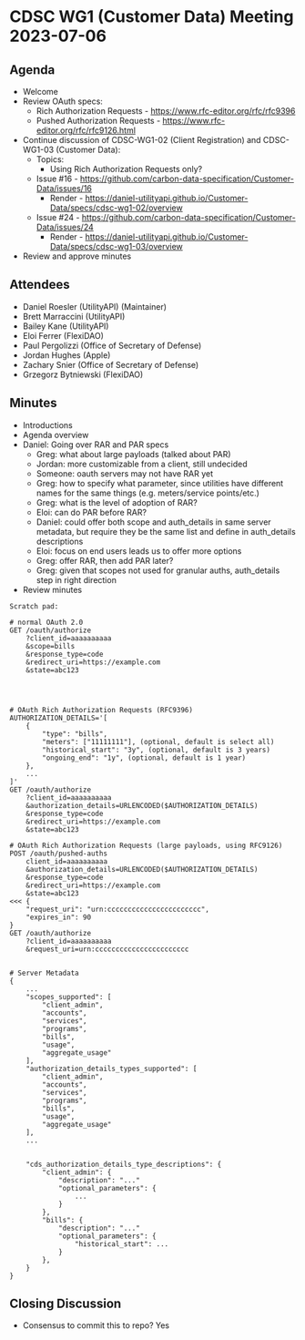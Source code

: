 # CDSC WG1 (Customer Data) Meeting 2023-07-06

## Agenda
* Welcome
* Review OAuth specs:
    * Rich Authorization Requests - https://www.rfc-editor.org/rfc/rfc9396
    * Pushed Authorization Requests - https://www.rfc-editor.org/rfc/rfc9126.html
* Continue discussion of CDSC-WG1-02 (Client Registration) and CDSC-WG1-03 (Customer Data):
    * Topics:
        * Using Rich Authorization Requests only?
    * Issue #16 - https://github.com/carbon-data-specification/Customer-Data/issues/16
        * Render - https://daniel-utilityapi.github.io/Customer-Data/specs/cdsc-wg1-02/overview
    * Issue #24 - https://github.com/carbon-data-specification/Customer-Data/issues/24
        * Render - https://daniel-utilityapi.github.io/Customer-Data/specs/cdsc-wg1-03/overview
* Review and approve minutes

## Attendees
* Daniel Roesler (UtilityAPI) (Maintainer)
* Brett Marraccini (UtilityAPI)
* Bailey Kane (UtilityAPI)
* Eloi Ferrer (FlexiDAO)
* Paul Pergolizzi (Office of Secretary of Defense)
* Jordan Hughes (Apple)
* Zachary Snier (Office of Secretary of Defense)
* Grzegorz Bytniewski (FlexiDAO)

## Minutes
* Introductions
* Agenda overview
* Daniel: Going over RAR and PAR specs
    * Greg: what about large payloads (talked about PAR)
    * Jordan: more customizable from a client, still undecided
    * Someone: oauth servers may not have RAR yet
    * Greg: how to specify what parameter, since utilities have different names for the same things (e.g. meters/service points/etc.)
    * Greg: what is the level of adoption of RAR?
    * Eloi: can do PAR before RAR?
    * Daniel: could offer both scope and auth_details in same server metadata, but require they be the same list and define in auth_details descriptions
    * Eloi: focus on end users leads us to offer more options
    * Greg: offer RAR, then add PAR later?
    * Greg: given that scopes not used for granular auths, auth_details step in right direction
* Review minutes

```
Scratch pad:

# normal OAuth 2.0
GET /oauth/authorize
    ?client_id=aaaaaaaaaa
    &scope=bills
    &response_type=code
    &redirect_uri=https://example.com
    &state=abc123




# OAuth Rich Authorization Requests (RFC9396)
AUTHORIZATION_DETAILS='[
    {
        "type": "bills",
        "meters": ["11111111"], (optional, default is select all)
        "historical_start": "3y", (optional, default is 3 years)
        "ongoing_end": "1y", (optional, default is 1 year)
    },
    ...
]'
GET /oauth/authorize
    ?client_id=aaaaaaaaaa
    &authorization_details=URLENCODED($AUTHORIZATION_DETAILS)
    &response_type=code
    &redirect_uri=https://example.com
    &state=abc123

# OAuth Rich Authorization Requests (large payloads, using RFC9126)
POST /oauth/pushed-auths
    client_id=aaaaaaaaaa
    &authorization_details=URLENCODED($AUTHORIZATION_DETAILS)
    &response_type=code
    &redirect_uri=https://example.com
    &state=abc123
<<< {
    "request_uri": "urn:ccccccccccccccccccccccc",
    "expires_in": 90
}
GET /oauth/authorize
    ?client_id=aaaaaaaaaa
    &request_uri=urn:ccccccccccccccccccccccc


# Server Metadata
{
    ...
    "scopes_supported": [
        "client_admin",
        "accounts",
        "services",
        "programs",
        "bills",
        "usage",
        "aggregate_usage"
    ],
    "authorization_details_types_supported": [
        "client_admin",
        "accounts",
        "services",
        "programs",
        "bills",
        "usage",
        "aggregate_usage"
    ],
    ...


    "cds_authorization_details_type_descriptions": {
        "client_admin": {
            "description": "..."
            "optional_parameters": {
                ...
            }
        },
        "bills": {
            "description": "..."
            "optional_parameters": {
                "historical_start": ...
            }
        },
    }
}
```

## Closing Discussion
* Consensus to commit this to repo? Yes
